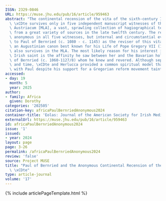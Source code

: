 ```yaml
---
ISSN: 2329-0846
URL: https://muse.jhu.edu/pub/16/article/959463
abstract: "The continental recension of the vita of the sixth-century Irish saint\
  \ \xCDte survives only in five independent manuscript witnesses of the Magnum Legendarium\
  \ Austriacum [MLA], a vast, sprawling collection of hagiographical texts culled\
  \ from a great variety of sources in the late twelfth century. The recension is\
  \ anonymous in all five witnesses, but internal and circumstantial evidence points\
  \ to Paul of Bernried (c. 1080 - c. 1145) as the reviser of this vita. Paul was\
  \ an Augustinian canon best known for his Life of Pope Gregory VII (1073-85) which\
  \ also survives in the MLA. The most likely reason for his interest in this early\
  \ Irish saint is the affinity he saw between her and the Bavarian holy woman Herlucca\
  \ of Bernried (c. 1060-1127/8) whom he knew and revered. Although separated by space\
  \ and time, \xCDte and Herlucca provided a common spiritual model that resonated\
  \ with Paul despite his support for a Gregorian reform movement tainted by misogyny."
accessed:
- day: 19
  month: 5
  year: 2025
author:
- family: Africa
  given: Dorothy
categories: '202505'
citation-key: africaPaulBernriedAnonymous2024
container-title: 'Eolas: Journal of the American Society for Irish Medieval Studies'
externalUrl: https://muse.jhu.edu/pub/16/article/959463
id: africaPaulBernriedAnonymous2024
issue: '1'
issued:
- year: 2024
layout: page
page: 3-26
permalink: /africaPaulBernriedAnonymous2024
review: 'false'
source: Project MUSE
title: "Paul of Bernried and the Anonymous Continental Recension of the Life of St.\
  \ \xCDte"
type: article-journal
volume: '17'
---
```

{% include articlePageTemplate.html %}